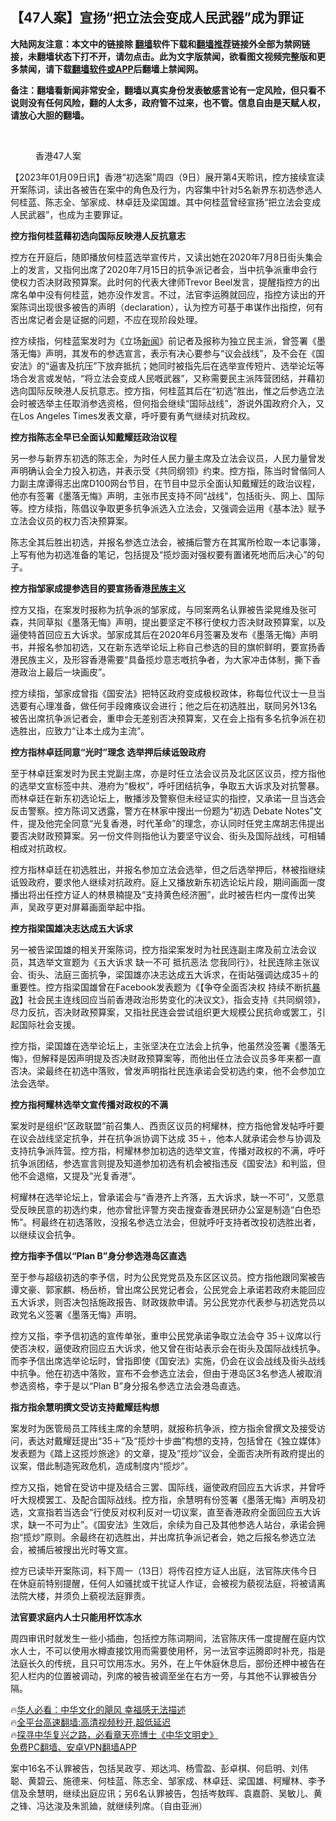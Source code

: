  <!-- 面包屑导航 --> <h2>【47人案】宣扬“把立法会变成人民武器”成为罪证</h2> <p class="notice"><b>大陆网友注意：本文中的链接除 <a href="https://github.com/bannedbook/fanqiang" >翻墙</a>软件下载和<a href="https://github.com/killgcd/justmysocks/blob/master/README.md">翻墙推荐</a>链接外全部为禁网链接，未翻墙状态下打不开，请勿点击。此为文字版禁闻，欲看图文视频完整版和更多禁闻，请下载<a href="https://github.com/bannedbook/fanqiang">翻墙软件或APP</a>后翻墙上禁闻网。</p><p>备注：翻墙看新闻非常安全，翻墙以真实身份发表敏感言论有一定风险，但只看不说则没有任何风险，翻的人太多，政府管不过来，也不管。信息自由是天赋人权，请放心大胆的翻墙。</b></p>  <div class="entry"> <br /> <figure><a href="https://i0.wp.com/upload-images-bucket-v64rleca837do.s3.eu-west-1.amazonaws.com/wp-content/uploads/2023/02/09203535/download-1.jpg?fit=263%2C192&#038;ssl=1" data-caption="香港47人案"></a><figcaption class="wp-caption-text">香港47人案</figcaption></figure> <p>【2023年01月09日讯】香港“初选案”周四（9日）展开第4天聆讯，控方接续宣读开案陈词，读出各被告在案中的角色及行为，内容集中针对5名新界东初选参选人何桂蓝、陈志全、邹家成、林卓廷及梁国雄。其中何桂蓝曾经宣扬“把立法会变成人民武器”，也成为主要罪证。</p> <p><strong>控方指何桂蓝藉初选向国际反映港人反抗意志</strong></p> <p>控方在开庭后，随即播放何桂蓝选举宣传片，又读出她在2020年7月8日街头集会上的发言，又指何出席了2020年7月15日的抗争派记者会，当中抗争派重申会行使权力否决财政预算案。此时何的代表大律师Trevor Beel发言，提醒指控方的出席名单中没有何桂蓝，她亦没作发言。不过，法官李运腾就回应，指控方读出的开案陈词出现很多被告的声明（declaration），认为控方可基于串谋作出指控，何有否出席记者会是证据的问题，不应在现阶段处理。</p> <p>控方续指，何桂蓝案发时为《立场<span class='wp_keywordlink_affiliate'><a href="https://www.bannedbook.org/" title="新闻">新闻</a></span>》前记者及报称为独立民主派，曾签署《墨落无悔》声明，其发布的参选宣言，表示有决心要参与“议会战线”，及不会在《国安法》的“逼害及抗压”下放弃抵抗；她同时被指先后在选举宣传短片、选举论坛等场合发言或发帖，“将立法会变成人民嘅武器”，又称需要民主派阵营团结，并藉初选向国际反映港人反抗意志。控方指，何桂蓝其后在“初选”胜出，惟之后参选立法会时被选举主任取消参选资格，但何指会继续“国际战线”，游说外国政府介入，又在Los Angeles Times发表文章，呼吁要有勇气继续对抗政权。</p> <p><strong>控方指陈志全早已全面认知戴耀廷政治议程</strong></p> <p>另一参与新界东初选的陈志全，为时任人民力量主席及立法会议员，人民力量曾发声明确认会全力投入初选，并表示受《共同纲领》约束。控方指，陈当时曾偕同人力副主席谭得志出席D100网台节目，在节目中显示全面认知戴耀廷的政治议程，他亦有签署《墨落无悔》声明，主张市民支持不同“战线”，包括街头、网上、国际等。控方续指，陈倡议争取更多抗争派选入立法会，又强调会运用《基本法》赋予立法会议员的权力否决预算案。</p> <p>陈志全其后胜出初选，并报名参选立法会，被捕后警方在其寓所检取一本记事簿，上写有他为初选准备的笔记，包括提及“揽炒面对强权要有置诸死地而后决心”的句子。</p>  <p><strong>控方指邹家成提参选目的要宣扬香港<span class='wp_keywordlink'><a href="https://www.bannedbook.org/forum11/topic333.html" title="禁片：民族主义和三座大山" target="_blank">民族主义</a></span></strong></p> <p>控方又指，在案发时报称为抗争派的邹家成，与同案两名认罪被告梁晃维及张可森，共同草拟《墨落无悔》声明，提出要坚定不移行使权力否决财政预算案，以及逼使特首回应五大诉求。邹家成其后在2020年6月签署及发布《墨落无悔》声明书，并报名参加初选，又在新东选举论坛上称自己参选的目的旗帜鲜明，要宣扬香港民族主义，及形容香港需要“具备揽炒意志嘅抗争者，为大家冲击体制，撕下香港政治上最后一块画皮”。</p> <p>控方续指，邹家成曾指《国安法》把特区政府变成极权政体，称每位代议士一旦当选要有心理准备，做任何手段瘫痪议会进行；他之后在初选胜出，联同另外13名被告出席抗争派记者会，重申会无差别否决预算案，又在会上指有多名抗争派在初选胜出，应致力“让本土成为主流”。</p> <p><strong>控方指林卓廷同意“光时”理念 选举押后续诋毁政府</strong></p> <p>至于林卓廷案发时为民主党副主席，亦是时任立法会议员及北区区议员，控方指他的选举文宣标签中共、港府为“极权”，呼吁团结抗争，争取五大诉求及对抗警暴。而林卓廷在新东初选论坛上，散播涉及警察但未经证实的指控，又承诺一旦当选会反击警察。控方陈词又透露，警方在林家中搜出一份题为“初选 Debate Notes”文件，提及他完全同意“光复香港，时代革命”的理念，亦认同时任党主席胡志伟提出要否决财政预算案。另一份文件则指他认为要坚守议会、街头及国际战线，可相辅相成对抗政权。</p> <p>控方指林卓廷在初选胜出，并报名参加立法会选举，但之后选举押后，林被指继续诋毁政府，要求他人继续对抗政府。庭上又播放新东初选论坛片段，期间画面一度播出将出任控方证人的林景楠提及“支持黄色经济圈”，此时被告栏内一度传出笑声，吴政亨更对屏幕画面举起中指。</p> <p><strong>控方指梁国雄决志达成五大诉求</strong></p>  <p>另一被告梁国雄的相关开案陈词，控方指梁案发时为社民连副主席及前立法会议员，其选举文宣题为《五大诉求 缺一不可 抵抗恶法 您我同行》，社民连除主张议会、街头、法庭三面抗争，梁国雄亦决志达成五大诉求，在街站强调达成35＋的重要性。控方指梁国雄曾在Facebook发表题为《【争夺全面否决权 持续不断抗<span class='wp_keywordlink'><a href="https://www.bannedbook.org/forum11/topic276.html" title="禁片：评中国共产党的暴政" target="_blank">暴政</a></span>】社会民主连线回应当前香港政治形势变化的决议文》，指会支持《共同纲领》，尽力反抗，否决财政预算案，又指社民连会尝试组织更大规模公民抗命或罢工，引起国际社会支援。</p> <p>控方指，梁国雄在选举论坛上，主张坚决在立法会上抗争，他虽然没签署《墨落无悔》，但解释是因声明提及否决财政预算案等，而他出任立法会议员多年来都一直否决。梁最终在初选中落败，曾发声明指社民连承诺会受初选约束，他不会参加立法会选举。</p> <p><strong>控方指柯耀林选举文宣传播对政权的不满</strong></p> <p>案发时是组织“区政联盟”前召集人、西贡区议员的柯耀林，控方指他曾发帖呼吁要在议会战线坚定抗争，并在抗争派协调下达成 35＋，他本人就承诺会参与协调及支持抗争派阵营。控方指，柯耀林参加初选的选举文宣，传播对政权的不满，呼吁抗争派团结，参选宣言则提及知道参加初选有机会被指违反《国安法》和判监，但他不会退缩，又提及“光复香港”。</p> <p>柯耀林在选举论坛上，曾承诺会与“香港齐上齐落，五大诉求，缺一不可”，又愿意受反映民意的初选约束，他亦曾批评警方突击搜查香港民研办公室是制造“白色恐怖”。柯最终在初选落败，没报名参选立法会，但就呼吁支持者改投初选胜出者，以继续议会抗争。</p> <p><strong>控方指李予信以“Plan B”身分参选港岛区直选</strong></p> <p>至于参与超级初选的李予信，时为公民党党员及东区区议员。控方指他跟同案被告谭文豪、郭家麒、杨岳桥，曾出席公民党记者会，公民党会上承诺若政府未能回应五大诉求，则否决包括施政报告、财政拨款申请。另公民党亦代表参与初选党员以政党名义签署《墨落无悔》声明。</p>  <p>控方又指，李予信初选的宣传单张，重申公民党承诺争取立法会夺 35＋议席以行使否决权，逼使政府回应五大诉求，他又曾在街站表示会在街头及国际战线抗争。而李予信出席选举论坛时，曾指即使《国安法》实施，仍会在议会战线及街头战线中抗争。他在初选中落败，宣布不会参选立法会，但由于港岛区3名参选人被取消参选资格，李于是以“Plan B”身分报名参选立法会港岛直选。</p> <p><strong>指方指余慧明撰文受访支持戴耀廷构想</strong></p> <p>案发时为医管局员工阵线主席的余慧明，就报称抗争派，控方指余曾撰文及接受访问，表达对戴耀廷提出“35＋”及“揽炒十步曲”构想的支持，包括曾在《独立媒体》发表题为《踏上这揽炒旅途》的文章，提及“揽炒”议会，全面否决所有政府提出的议案，借此制造宪政危机，造成制度内“揽炒”。</p> <p>控方又指，她曾在受访中提及结合三罢、国际线，逼使政府回应五大诉求，并曾呼吁大规模罢工、及配合国际战线。控方指，余慧明有份签署《墨落无悔》声明及初选，文宣指若当选会“行使反对权利反对一切议案，直至香港政府全面回应五大诉求，缺一不可为止”。《国安法》生效后，余续为自己及其他参选人站台，承诺会拥抱“揽炒”原则。余最终在初选胜出，并出席抗争派记者会，她之后报名参选立法会，被捕后被搜出光时等文宣。</p> <p>控方已读毕开案陈词，料下周一（13日）将传召控方证人出庭，法官陈庆伟今日在休庭前特别提醒，任何人如骚扰或干扰证人作证，会被视为藐视法庭，将被请离法院大楼，并须负上藐视法庭罪责。</p> <p><strong>法官要求庭内人士只能用杯饮冻水</strong></p> <p>周四审讯时就发生一些小插曲，包括控方陈词期间，法官陈庆伟一度提醒在庭内饮水人士，不可以使用水樽直接饮用而需要使用杯，另一法官李运腾即时补充，指是法庭长久的传统，且只可饮用冻水。另外，在上午休庭休息后，部份还柙中被告在犯人栏内的位置被调动，列席的被告被调至坐在右方一旁，与其他不认罪被告分隔。</p>  <!--<div id="taboola-mid-1"></div>--><p class="texttj"> 🔥<a href="https://www.bannedbook.org/bnews/comments/20220220/1694796.html" target="_blank">华人必看：中华文化的飓风 幸福感无法描述</a><br/> 🔥<a href="https://github.com/bannedbook/fanqiang/wiki/V2ray%E6%9C%BA%E5%9C%BA" target="_blank">全平台高速翻墙:高清视频秒开,超低延迟</a><br/> 🔥<a href="https://www.bannedbook.org/bnews/comments/20220808/1768773.html" target="_blank">探寻中华复兴之路，必看章天亮博士《中华文明史》</a><br/> <a href="https://github.com/bannedbook/fanqiang/wiki/%E7%A6%81%E9%97%BB%E7%BD%91%E5%AE%89%E5%8D%93%E7%BF%BB%E5%A2%99%E6%96%B0%E9%97%BBAPP" target="_blank">免费PC翻墙、安卓VPN翻墙APP</a><br/> </p><p>案中16名不认罪被告，包括吴政亨、郑达鸿、杨雪盈、彭卓棋、何启明、刘伟聪、黄碧云、施德来、何桂蓝、陈志全、邹家成、林卓廷、梁国雄、柯耀林、李予信及余慧明，继续出庭应讯；另6名认罪被告，包括岑敖晖、袁嘉蔚、吴敏儿、黄之锋、冯达浚及朱凯廸，就继续列席。（自由亚洲）</p><a name='sharetosocial'></a> <div style="margin-bottom:5px;padding-bottom:5px;clear:both"> <div id="archive-pix-1" class="banner-ads"> <!-- AuctionX Display platform tag START --> <div id="27602x728x90x621x_ADSLOT1" clicktrack="%%CLICK_URL_ESC%%"></div>  <!-- AuctionX Display platform tag END --> </div> <div id="archive-pix-2" class="banner-ads"> <!-- AuctionX Display platform tag START --> <div id="27556x300x250x621x_ADSLOT1" clicktrack="%%CLICK_URL_ESC%%" style="margin:0 auto;text-align:center"></div>  <!-- AuctionX Display platform tag END --> </div> </div>  <div id="archive-pix-1" class="banner-ads"> <!-- AuctionX Display platform tag START --> <div id="27603x728x90x621x_ADSLOT1" clicktrack="%%CLICK_URL_ESC%%"></div>  <!-- AuctionX Display platform tag END --> </div> </div><!--END ENTRY--> 